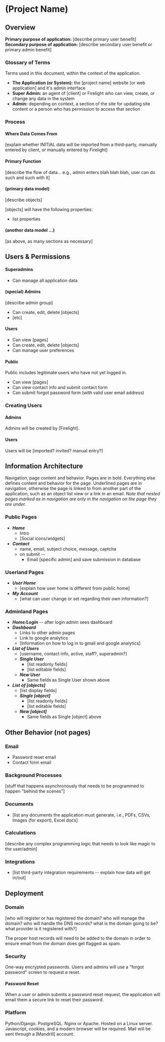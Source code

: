 <link href="AppSpecs.css" rel="stylesheet" />

# (Project Name)

## Overview

**Primary purpose of application:** [describe primary user benefit]  
**Secondary purpose of application:** [describe secondary user benefit or
primary admin benefit]

### Glossary of Terms

Terms used in this document, within the context of the application.

* **The Application (or System):** the [project name] website [or web
  application] and it's admin interface
* **Super Admin:** an agent of [client] or Firelight who can view, create, or
  change any data in the system
* **Admin:** depending on context, a section of the site for updating site
  content or a person who has permission to access that section

### Process

#### Where Data Comes From

[explain whether INITIAL data will be imported from a third-party, manually
entered by client, or manually entered by Firelight]

#### Primary Function

[describe the flow of data... e.g., admin enters blah blah blah, user can do
such and such with it]

#### (primary data model)

[describe objects]

[objects] will have the following properties:

* list properties

#### (another data model ...)

[as above, as many sections as necessary]

## Users & Permissions

#### Superadmins

* Can manage all application data

#### (special) Admins

[describe admin group]

* Can create, edit, delete [objects]
* [etc]

#### Users

* Can view [pages]
* Can create, edit, delete [objects]
* Can manage user preferences

#### Public

Public includes legitimate users who have not yet logged in.

* Can view [pages]
* Can view contact info and submit contact form
* Can submit forgot password form (with valid user email address)

### Creating Users

#### Admins

Admins will be created by [Firelight].

#### Users

Users will be [imported? invited? manual entry?]

## Information Architecture

Navigation, page content and behavior. Pages are in bold. Everything else
defines content and behavior for the page. Underlined pages are in
navigation, otherwise the page is linked to from another part of the
application, such as an object list view or a link in an email. _Note that
nested pages marked as in navigation are only in the navigation on the page
they are under._

### Public Pages

* _**Home**_
    * Intro 
    * [Social icons/widgets]
* _**Contact**_
    * name, email, subject choice, message, captcha
    * on submit --
        * Email [specific admin] and save submission in database

### Userland Pages

* _**User Home**_
    * [explain how user home is different from public home]
* _**My Account**_
    * [what can user change or set regarding their own information?]

### Adminland Pages

* _**Home**/**Login**_ -- after login admin sees dashboard
* _**Dashboard**_
    * Links to other admin pages
    * Link to google analytics
    * [Information on how to log in to gmail and google analytics]
* _**List of Users**_
    * [username, contact info, active, staff?, superadmin?]
    * _**Single User**_
        * [list readonly fields]
        * [list editable fields]
    * _**New User**_
        * Same fields as Single User shown above
* _**List of [objects]**_
    * [list display fields]
    * _**Single [object]**_
        * [list readonly fields]
        * [list editable fields]
    * _**New [object]**_
        * Same fields as Single [object] above


## Other Behavior (not pages)

### Email

* Password reset email
* Contact form email

### Background Processes

[stuff that happens asynchronously that needs to be programmed to happen
"behind the scenes"]

### Documents

* [list any documents the application must generate, i.e., PDFs, CSVs, Images
  (for export), Excel docs]

### Calculations

[describe any complex programming logic that needs to look like magic to the
user/admin]

### Integrations

* [list third-party integration requirements -- explain how data will get
  in/out]

## Deployment

### Domain

[who will register or has registered the domain? who will manage the domain?
who will handle the DNS records? what is the domain going to be? what provider
is it registered with?]

The proper host records will need to be added to the domain in order to ensure
email from the domain does get flagged as spam.

### Security

One-way encrypted passwords. Users and admins will use a "forgot password"
screen to request a reset.

#### Password Reset

When a user or admin submits a password reset request, the application will
email them a secure link to reset their password.

### Platform

Python/Django. PostgreSQL. Nginx or Apache. Hosted on a Linux server.
Javascript, cookies, and a modern browser will be required. Mail will be sent
through a [Mandrill] account.